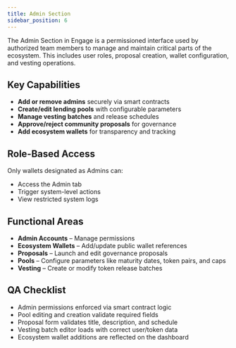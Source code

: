 ```yaml
---
title: Admin Section
sidebar_position: 6
---
```


The Admin Section in Engage is a permissioned interface used by authorized team members to manage and maintain critical parts of the ecosystem. This includes user roles, proposal creation, wallet configuration, and vesting operations.

## Key Capabilities

- **Add or remove admins** securely via smart contracts
- **Create/edit lending pools** with configurable parameters
- **Manage vesting batches** and release schedules
- **Approve/reject community proposals** for governance
- **Add ecosystem wallets** for transparency and tracking

## Role-Based Access

Only wallets designated as Admins can:

- Access the Admin tab
- Trigger system-level actions
- View restricted system logs

## Functional Areas

- **Admin Accounts** – Manage permissions
- **Ecosystem Wallets** – Add/update public wallet references
- **Proposals** – Launch and edit governance proposals
- **Pools** – Configure parameters like maturity dates, token pairs, and caps
- **Vesting** – Create or modify token release batches

## QA Checklist

- Admin permissions enforced via smart contract logic
- Pool editing and creation validate required fields
- Proposal form validates title, description, and schedule
- Vesting batch editor loads with correct user/token data
- Ecosystem wallet additions are reflected on the dashboard
